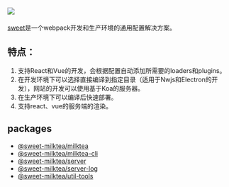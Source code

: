 # [![](https://raw.githubusercontent.com/duan602728596/sweet/master/statics/logo.svg?sanitize=true)](https://github.com/duan602728596/sweet)

[sweet](https://github.com/duan602728596/sweet)是一个webpack开发和生产环境的通用配置解决方案。

## 特点：

1. 支持React和Vue的开发，会根据配置自动添加所需要的loaders和plugins。  
2. 在开发环境下可以选择直接编译到指定目录（适用于Nwjs和Electron的开发），网站的开发可以使用基于Koa的服务器。
3. 在生产环境下可以编译后快速部署。
4. 支持react、vue的服务端的渲染。

## packages

* [@sweet-milktea/milktea](https://github.com/duan602728596/sweet/tree/master/packages/milktea/README.md)
* [@sweet-milktea/milktea-cli](https://github.com/duan602728596/sweet/tree/master/packages/milktea-cli/README.md)
* [@sweet-milktea/server](https://github.com/duan602728596/sweet/tree/master/packages/server/README.md)
* [@sweet-milktea/server-log](https://github.com/duan602728596/sweet/tree/master/packages/server-log/README.md)
* [@sweet-milktea/util-tools](https://github.com/duan602728596/sweet/tree/master/packages/util-tools/README.md)